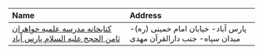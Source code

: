 | Name                                                                     | Address                                                           |
|:-------------------------------------------------------------------------|:------------------------------------------------------------------|
| [کتابخانه مدرسه علمیه خواهران ثامن الحجج علیه السلام پارس آباد](http://) | پارس آباد- خیابان امام خمینی (ره)- میدان سپاه- جنب دارالقرآن مهدی |